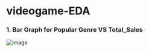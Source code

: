 # videogame-EDA
### 1. Bar Graph for Popular Genre VS Total_Sales
![image](https://github.com/user-attachments/assets/ab78b808-6e23-4584-aa02-2ce975491185)
